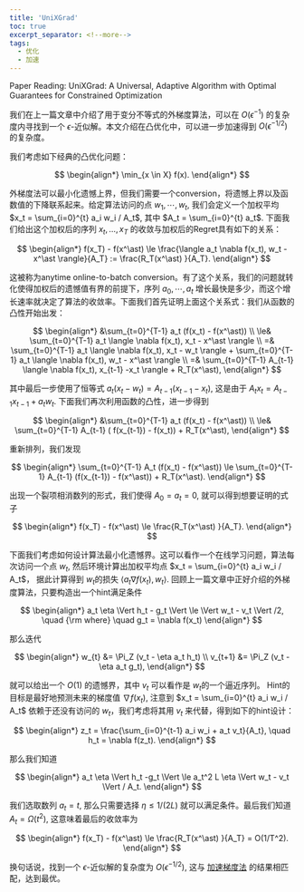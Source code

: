 ```yaml
---
title: 'UniXGrad'
toc: true
excerpt_separator: <!--more-->
tags:
  - 优化
  - 加速
---
```



Paper Reading: UniXGrad: A Universal, Adaptive Algorithm with Optimal Guarantees for Constrained Optimization


<!--more-->

我们在上一篇文章中介绍了用于变分不等式的外梯度算法，可以在 $O(\epsilon^{-1})$ 的复杂度内寻找到一个 $\epsilon$-近似解。本文介绍在凸优化中，可以进一步加速得到 $O(\epsilon^{-1/2})$ 的复杂度。

我们考虑如下经典的凸优化问题：

$$
\begin{align*}
\min_{x \in X} f(x).
\end{align*}
$$

外梯度法可以最小化遗憾上界，但我们需要一个conversion，将遗憾上界以及函数值的下降联系起来。给定算法访问的点 $w_1,\cdots, w_t$, 我们会定义一个加权平均 $x_t = \sum_{i=0}^{t} a_i w_i / A_t$, 其中 $A_t = \sum_{i=0}^{t} a_t$.  下面我们给出这个加权后的序列 $x_t,\dots,x_T$ 的收敛与加权后的Regret具有如下的关系：

$$
\begin{align*}
f(x_T) - f(x^\ast) \le \frac{\langle a_t \nabla f(x_t), w_t - x^\ast \rangle}{A_T} := \frac{R_T(x^\ast)  }{A_T}.
\end{align*}
$$

这被称为anytime online-to-batch conversion。有了这个关系，我们的问题就转化使得加权后的遗憾值有界的前提下，序列 $a_0,\cdots,a_t$ 增长最快是多少，而这个增长速率就决定了算法的收敛率。下面我们首先证明上面这个关系式：我们从函数的凸性开始出发：

$$
\begin{align*}
&\sum_{t=0}^{T-1} a_t (f(x_t) - f(x^\ast)) \\
\le& \sum_{t=0}^{T-1} a_t \langle \nabla f(x_t), x_t - x^\ast \rangle \\
=& \sum_{t=0}^{T-1} a_t \langle \nabla f(x_t), x_t - w_t \rangle + \sum_{t=0}^{T-1} a_t \langle  \nabla f(x_t), w_t - x^\ast \rangle \\
=&  \sum_{t=0}^{T-1} A_{t-1} \langle \nabla f(x_t), x_{t-1} -x_t \rangle + R_T(x^\ast),
\end{align*}
$$

其中最后一步使用了恒等式 $a_t (x_t- w_t)=A_{t-1}(x_{t-1} -x_t)$, 这是由于 $A_t x_t= A_{t-1} x_{t-1} + a_t w_t$. 下面我们再次利用函数的凸性，进一步得到

$$
\begin{align*}
&\sum_{t=0}^{T-1} a_t (f(x_t) - f(x^\ast)) \\ 
\le& \sum_{t=0}^{T-1} A_{t-1} ( f(x_{t-1}) - f(x_t)) + R_T(x^\ast),
\end{align*}
$$

重新排列，我们发现

$$
\begin{align*}
\sum_{t=0}^{T-1} A_t (f(x_t) - f(x^\ast)) \le  \sum_{t=0}^{T-1} A_{t-1} (f(x_{t-1}) - f(x^\ast)) + R_T(x^\ast).
\end{align*}
$$

出现一个裂项相消数列的形式，我们使得 $A_0 = a_t = 0$, 就可以得到想要证明的式子

$$
\begin{align*}
f(x_T) - f(x^\ast) \le \frac{R_T(x^\ast)  }{A_T}.
\end{align*}
$$


下面我们考虑如何设计算法最小化遗憾界。这可以看作一个在线学习问题，算法每次访问一个点 $w_t$, 然后环境计算出加权平均点 $x_t = \sum_{i=0}^{t} a_i w_i / A_t$， 据此计算得到 $w_t$的损失 $\langle a_t \nabla f(x_t), w_t \rangle$. 回顾上一篇文章中正好介绍的外梯度算法，只要构造出一个hint满足条件

$$
\begin{align*}
a_t \eta \Vert h_t - g_t \Vert \le \Vert w_t - v_t \Vert /2, \quad {\rm where} \quad g_t = \nabla f(x_t)
\end{align*}
$$

那么迭代


$$
\begin{align*}
w_{t} &= \Pi_Z (v_t - \eta a_t h_t) \\
v_{t+1} &= \Pi_Z (v_t - \eta a_t g_t),
\end{align*}
$$

就可以给出一个 $O(1)$ 的遗憾界，其中 $v_t$ 可以看作是 $w_t$的一个逼近序列。 Hint的目标是最好地预测未来的梯度值 $\nabla f(x_t)$, 注意到 $x_t = \sum_{i=0}^{t} a_i w_i / A_t$ 依赖于还没有访问的 $w_t$，我们考虑将其用 $v_t$ 来代替，得到如下的hint设计：

$$
\begin{align*}
z_t =  \frac{\sum_{i=0}^{t-1} a_i w_i + a_t v_t}{A_t}, \quad h_t = \nabla f(z_t).
\end{align*}
$$

那么我们知道

$$
\begin{align*}
a_t \eta \Vert h_t  -g_t \Vert \le a_t^2 L \eta \Vert w_t - v_t \Vert / A_t.
\end{align*}
$$

我们选取数列 $a_t = t$, 那么只需要选择 $\eta \le 1/(2L)$ 就可以满足条件。最后我们知道 $A_t = \Omega(t^2)$, 这意味着最后的收敛率为

$$
\begin{align*}
f(x_T) - f(x^\ast) \le \frac{R_T(x^\ast)  }{A_T} = O(1/T^2).
\end{align*}
$$

换句话说，找到一个 $\epsilon$-近似解的复杂度为 $O(\epsilon^{-1/2})$, 这与 [加速梯度法](https://truenobility303.github.io/Nesterov-Acceleration/) 的结果相匹配，达到最优。
